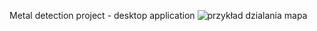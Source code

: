 Metal detection project - desktop application
![przykład dzialania mapa](https://github.com/user-attachments/assets/01a88951-3ff1-42ea-82ec-06b63fb4c1b5)

